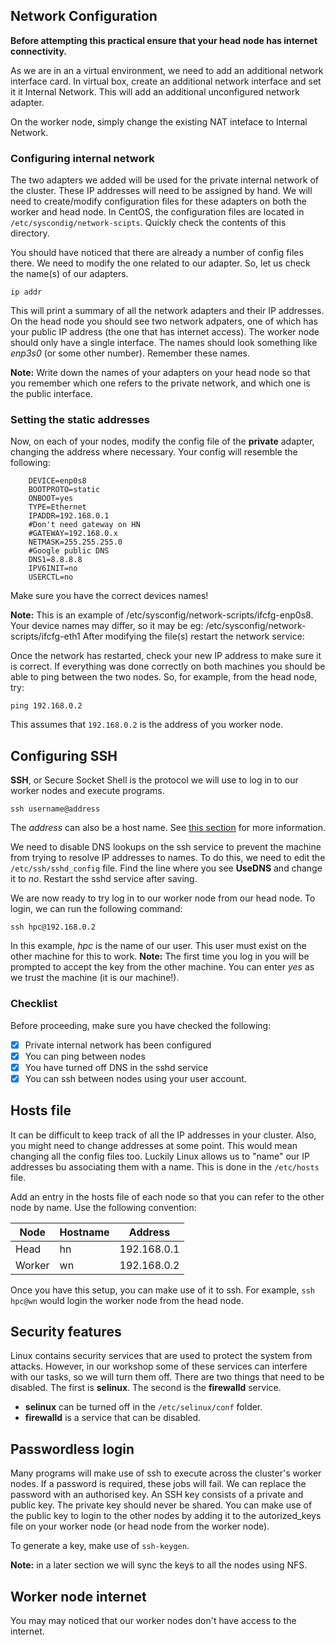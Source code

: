 ## Network Configuration
**Before attempting this practical ensure that your head node has internet connectivity.**

As we are in an a virtual environment, we need to add an additional network interface card. In virtual box, create an additional network interface and set it it Internal Network. This will add an additional unconfigured network adapter.

On the worker node, simply change the existing NAT inteface to Internal Network.

### Configuring internal network
The two adapters we added will be used for the private internal network of the cluster. These IP addresses will need to be assigned by hand. We will need to create/modify configuration files for these adapters on both the worker and head node. In CentOS, the configuration files are located in `/etc/syscondig/network-scipts`. Quickly check the contents of this directory.

You should have noticed that there are already a number of config files there. We need to modify the one related to our adapter. So, let us check the name(s) of our adapters.

`ip addr`

This will print a summary of all the network adapters and their IP addresses. On the head node you should see two network adpaters, one of which has your public IP address (the one that has internet access). The worker node should only have a single interface. The names should look something like *enp3s0* (or some other number). Remember these names.

**Note:** Write down the names of your adapters on your head node so that you remember which one refers to the private network, and which one is the public interface.

### Setting the static addresses
Now, on each of your nodes, modify the config file of the **private** adapter, changing the address where necessary. Your config will resemble the following:

```
    DEVICE=enp0s8
    BOOTPROTO=static
    ONBOOT=yes
    TYPE=Ethernet
    IPADDR=192.168.0.1
    #Don't need gateway on HN
    #GATEWAY=192.168.0.x
    NETMASK=255.255.255.0
    #Google public DNS
    DNS1=8.8.8.8
    IPV6INIT=no
    USERCTL=no
```

Make sure you have the correct devices names!

**Note:** This is an example of /etc/sysconfig/network-scripts/ifcfg-enp0s8. Your device names may differ, so it may be eg: /etc/sysconfig/network-scripts/ifcfg-eth1 After modifying the file(s) restart the network service:

<!-- Solution: `systemctl restart network` -->

Once the network has restarted, check your new IP address to make sure it is correct. If everything was done correctly on both machines you should be able to ping between the two nodes. So, for example, from the head node, try:

`ping 192.168.0.2`

This assumes that `192.168.0.2` is the address of you worker node.

## Configuring SSH
**SSH**, or Secure Socket Shell is the protocol we will use to log in to our worker nodes and execute programs.

`ssh username@address`

The *address* can also be a host name. See [this section](#hosts-file) for more information.

We need to disable DNS lookups on the ssh service to prevent the machine from trying to resolve IP addresses to names. To do this, we need to edit the `/etc/ssh/sshd_config` file. Find the line where you see **UseDNS** and change it to *no*. Restart the sshd service after saving.

<!-- Solution: `systemctl restart sshd` -->
We are now ready to try log in to our worker node from our head node. To login, we can run the following command:

`ssh hpc@192.168.0.2`

In this example, *hpc* is the name of our user. This user must exist on the other machine for this to work. **Note:** The first time you log in you will be prompted to accept the key from the other machine. You can enter *yes* as we trust the machine (it is our machine!).

### Checklist
Before proceeding, make sure you have checked the following:
- [x] Private internal network has been configured
- [x] You can ping between nodes
- [x] You have turned off DNS in the sshd service 
- [x] You can ssh between nodes using your user account.

## Hosts file
It can be difficult to keep track of all the IP addresses in your cluster. Also, you might need to change addresses at some point. This would mean changing all the config files too. Luckily Linux allows us to "name" our IP addresses bu associating them with a name. This is done in the `/etc/hosts` file.

Add an entry in the hosts file of each node so that you can refer to the other node by name. Use the following convention:

Node | Hostname | Address
-----|----------|--------
Head | hn | 192.168.0.1
Worker | wn | 192.168.0.2

Once you have this setup, you can make use of it to ssh. For example, `ssh hpc@wn` would login the worker node from the head node.

## Security features
Linux contains security services that are used to protect the system from attacks. However, in our workshop some of these services can interfere with our tasks, so we will turn them off. There are two things that need to be disabled. The first is **selinux**. The second is the **firewalld** service.

- **selinux** can be turned off in the `/etc/selinux/conf` folder.
- **firewalld** is a service that can be disabled.

## Passwordless login
Many programs will make use of ssh to execute across the cluster's worker nodes. If a password is required, these jobs will fail. We can replace the password with an authorised key. An SSH key consists of a private and public key. The private key should never be shared. You can make use of the public key to login to the other nodes by adding it to the autorized_keys file on your worker node (or head node from the worker node).

To generate a key, make use of `ssh-keygen`.

**Note:** in a later section we will sync the keys to all the nodes using NFS.

## Worker node internet
You may may noticed that our worker nodes don't have access to the internet.